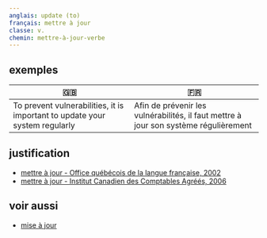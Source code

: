 ```yaml
---
anglais: update (to)
français: mettre à jour
classe: v.
chemin: mettre-à-jour-verbe
---
```

## exemples

🇬🇧 | 🇫🇷
---|---
To prevent vulnerabilities, it is important to update your system regularly|Afin de prévenir les vulnérabilités, il faut mettre à jour son système régulièrement

## justification

- [mettre à jour - Office québécois de la langue française, 2002](https://vitrinelinguistique.oqlf.gouv.qc.ca/fiche-gdt/fiche/8391028/mettre-a-jour)
- [mettre à jour - Institut Canadien des Comptables Agréés, 2006](https://vitrinelinguistique.oqlf.gouv.qc.ca/fiche-gdt/fiche/505123/mettre-a-jour)

## voir aussi

- [mise à jour](mise-à-jour-nom.html)
